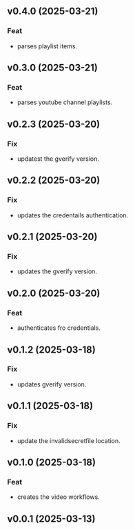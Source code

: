 ## v0.4.0 (2025-03-21)

### Feat

- parses playlist items.

## v0.3.0 (2025-03-21)

### Feat

- parses youtube channel playlists.

## v0.2.3 (2025-03-20)

### Fix

- updatest the gverify version.

## v0.2.2 (2025-03-20)

### Fix

- updates the credentails authentication.

## v0.2.1 (2025-03-20)

### Fix

- updates the gverify version.

## v0.2.0 (2025-03-20)

### Feat

- authenticates fro credentials.

## v0.1.2 (2025-03-18)

### Fix

- updates gverify version.

## v0.1.1 (2025-03-18)

### Fix

- update the invalidsecretfile location.

## v0.1.0 (2025-03-18)

### Feat

- creates the video workflows.

## v0.0.1 (2025-03-13)
